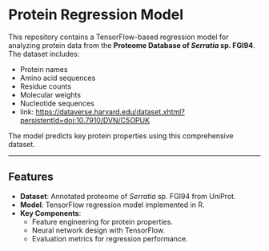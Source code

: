 # Protein Regression Model

This repository contains a TensorFlow-based regression model for analyzing protein data from the **Proteome Database of *Serratia* sp. FGI94**. The dataset includes:
- Protein names
- Amino acid sequences
- Residue counts
- Molecular weights
- Nucleotide sequences
- link: https://dataverse.harvard.edu/dataset.xhtml?persistentId=doi:10.7910/DVN/C5OPUK

The model predicts key protein properties using this comprehensive dataset.

---

## Features

- **Dataset**: Annotated proteome of *Serratia* sp. FGI94 from UniProt.
- **Model**: TensorFlow regression model implemented in R.
- **Key Components**:
  - Feature engineering for protein properties.
  - Neural network design with TensorFlow.
  - Evaluation metrics for regression performance.

